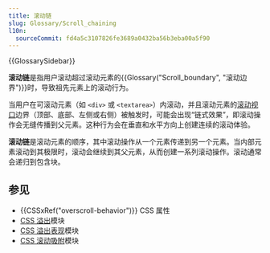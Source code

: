 ```yaml
---
title: 滚动链
slug: Glossary/Scroll_chaining
l10n:
  sourceCommit: fd4a5c3107826fe3689a0432ba56b3eba00a5f90
---
```


{{GlossarySidebar}}

**滚动链**是指用户滚动超过滚动元素的{{Glossary("Scroll_boundary", "滚动边界")}}时，导致祖先元素上的滚动行为。

当用户在可滚动元素（如 `<div>` 或 `<textarea>`）内滚动，并且滚动元素的[滚动视口](/zh-CN/docs/Glossary/Scroll_container#scrollport)边界（顶部、底部、左侧或右侧）被触发时，可能会出现“链式效果”，即滚动操作会无缝传播到父元素。这种行为会在垂直和水平方向上创建连续的滚动体验。

**滚动链**是滚动元素的顺序，其中滚动操作从一个元素传递到另一个元素。当内部元素滚动到其极限时，滚动会继续到其父元素，从而创建一系列滚动操作。滚动通常会递归到包含块。

## 参见

- {{CSSxRef("overscroll-behavior")}} CSS 属性
- [CSS 溢出](/zh-CN/docs/Web/CSS/CSS_overflow)模块
- [CSS 溢出表现](/zh-CN/docs/Web/CSS/CSS_overscroll_behavior)模块
- [CSS 滚动吸附](/zh-CN/docs/Web/CSS/CSS_scroll_snap)模块
